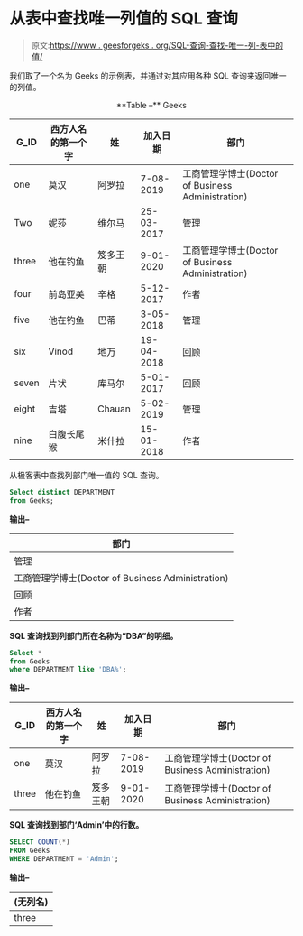 # 从表中查找唯一列值的 SQL 查询

> 原文:[https://www . geesforgeks . org/SQL-查询-查找-唯一-列-表中的值/](https://www.geeksforgeeks.org/sql-query-to-find-unique-column-values-from-table/)

我们取了一个名为 Geeks 的示例表，并通过对其应用各种 SQL 查询来返回唯一的列值。

<center>
**Table –** Geeks

| G_ID | 西方人名的第一个字 | 姓 | 加入日期 | 部门 |
| --- | --- | --- | --- | --- |
| one | 莫汉 | 阿罗拉 | 7-08-2019 | 工商管理学博士(Doctor of Business Administration) |
| Two | 妮莎 | 维尔马 | 25-03-2017 | 管理 |
| three | 他在钓鱼 | 笈多王朝 | 9-01-2020 | 工商管理学博士(Doctor of Business Administration) |
| four | 前岛亚美 | 辛格 | 5-12-2017 | 作者 |
| five | 他在钓鱼 | 巴蒂 | 3-05-2018 | 管理 |
| six | Vinod | 地万 | 19-04-2018 | 回顾 |
| seven | 片状 | 库马尔 | 5-01-2017 | 回顾 |
| eight | 吉塔 | Chauan | 5-02-2019 | 管理 |
| nine | 白腹长尾猴 | 米什拉 | 15-01-2018 | 作者 |

</center>

从极客表中查找列部门唯一值的 SQL 查询。

```sql
Select distinct DEPARTMENT 
from Geeks;
```

**输出–**

<center>

| 部门 |
| --- |
| 管理 |
| 工商管理学博士(Doctor of Business Administration) |
| 回顾 |
| 作者 |

</center>

**SQL 查询找到列部门所在名称为“DBA”的明细。**

```sql
Select * 
from Geeks 
where DEPARTMENT like 'DBA%';
```

**输出–**

<center>

| G_ID | 西方人名的第一个字 | 姓 | 加入日期 | 部门 |
| --- | --- | --- | --- | --- |
| one | 莫汉 | 阿罗拉 | 7-08-2019 | 工商管理学博士(Doctor of Business Administration) |
| three | 他在钓鱼 | 笈多王朝 | 9-01-2020 | 工商管理学博士(Doctor of Business Administration) |

</center>

**SQL 查询找到部门‘Admin’中的行数。**

```sql
SELECT COUNT(*) 
FROM Geeks 
WHERE DEPARTMENT = 'Admin';
```

**输出–**

<center>

| (无列名) |
| --- |
| three |

</center>